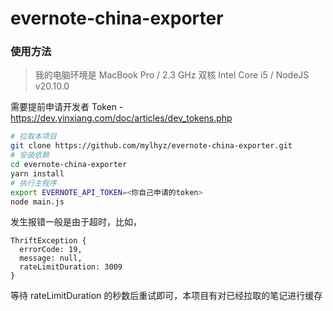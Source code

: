 # evernote-china-exporter

### 使用方法

> 我的电脑环境是 MacBook Pro / 2.3 GHz 双核 Intel Core i5 / NodeJS v20.10.0

需要提前申请开发者 Token - https://dev.yinxiang.com/doc/articles/dev_tokens.php

```bash
# 拉取本项目
git clone https://github.com/mylhyz/evernote-china-exporter.git
# 安装依赖
cd evernote-china-exporter
yarn install
# 执行主程序
export EVERNOTE_API_TOKEN=<你自己申请的token>
node main.js
```

发生报错一般是由于超时，比如，

```
ThriftException {
  errorCode: 19,
  message: null,
  rateLimitDuration: 3009
}
```

等待 rateLimitDuration 的秒数后重试即可，本项目有对已经拉取的笔记进行缓存
